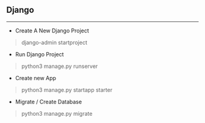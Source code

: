 ## Django
---
- Create A New Django Project

> django-admin startproject <projectname>


- Run Django Project

> python3 manage.py runserver

- Create new App

> python3 manage.py startapp starter

- Migrate / Create Database

> python3 manage.py migrate
